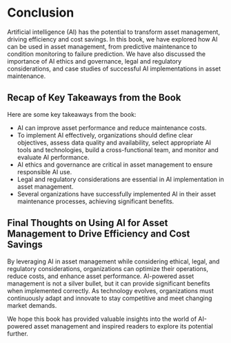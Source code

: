 # Conclusion

Artificial intelligence (AI) has the potential to transform asset management, driving efficiency and cost savings. In this book, we have explored how AI can be used in asset management, from predictive maintenance to condition monitoring to failure prediction. We have also discussed the importance of AI ethics and governance, legal and regulatory considerations, and case studies of successful AI implementations in asset maintenance.

Recap of Key Takeaways from the Book
------------------------------------

Here are some key takeaways from the book:

* AI can improve asset performance and reduce maintenance costs.
* To implement AI effectively, organizations should define clear objectives, assess data quality and availability, select appropriate AI tools and technologies, build a cross-functional team, and monitor and evaluate AI performance.
* AI ethics and governance are critical in asset management to ensure responsible AI use.
* Legal and regulatory considerations are essential in AI implementation in asset management.
* Several organizations have successfully implemented AI in their asset maintenance processes, achieving significant benefits.

Final Thoughts on Using AI for Asset Management to Drive Efficiency and Cost Savings
------------------------------------------------------------------------------------

By leveraging AI in asset management while considering ethical, legal, and regulatory considerations, organizations can optimize their operations, reduce costs, and enhance asset performance. AI-powered asset management is not a silver bullet, but it can provide significant benefits when implemented correctly. As technology evolves, organizations must continuously adapt and innovate to stay competitive and meet changing market demands.

We hope this book has provided valuable insights into the world of AI-powered asset management and inspired readers to explore its potential further.

